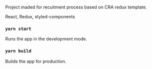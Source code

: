 Project maded for recuitment process based on CRA redux template.

React, Redux, styled-components

### `yarn start`

Runs the app in the development mode.

### `yarn build`

Builds the app for production.